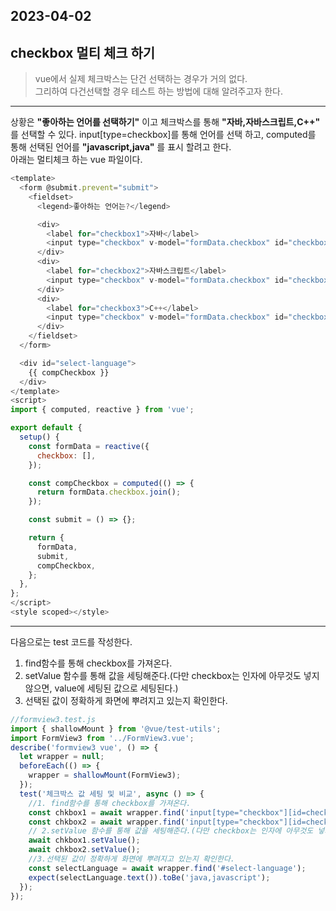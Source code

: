 ## 2023-04-02

## checkbox 멀티 체크 하기

> vue에서 실제 체크박스는 단건 선택하는 경우가 거의 없다.  
> 그리하여 다건선택할 경우 테스트 하는 방법에 대해 알려주고자 한다.

---

상황은 **"좋아하는 언어를 선택하기"** 이고 체크박스를 통해 **"자바,자바스크립트,C++"** 를 선택할 수 있다.
input[type=checkbox]를 통해 언어를 선택 하고, computed를 통해 선택된 언어를 **"javascript,java"** 를 표시 할려고 한다.  
아래는 멀티체크 하는 vue 파일이다.

```javascript
<template>
  <form @submit.prevent="submit">
    <fieldset>
      <legend>좋아하는 언어는?</legend>

      <div>
        <label for="checkbox1">자바</label>
        <input type="checkbox" v-model="formData.checkbox" id="checkbox1" value="java" />
      </div>
      <div>
        <label for="checkbox2">자바스크립트</label>
        <input type="checkbox" v-model="formData.checkbox" id="checkbox2" value="javascript" />
      </div>
      <div>
        <label for="checkbox3">C++</label>
        <input type="checkbox" v-model="formData.checkbox" id="checkbox3" value="c++" />
      </div>
    </fieldset>
  </form>

  <div id="select-language">
    {{ compCheckbox }}
  </div>
</template>
<script>
import { computed, reactive } from 'vue';

export default {
  setup() {
    const formData = reactive({
      checkbox: [],
    });

    const compCheckbox = computed(() => {
      return formData.checkbox.join();
    });

    const submit = () => {};

    return {
      formData,
      submit,
      compCheckbox,
    };
  },
};
</script>
<style scoped></style>

```

---

다음으로는 test 코드를 작성한다.

1. find함수를 통해 checkbox를 가져온다.
2. setValue 함수를 통해 값을 세팅해준다.(다만 checkbox는 인자에 아무것도 넣지 않으면, value에 세팅된 값으로 세팅된다.)
3. 선택된 값이 정확하게 화면에 뿌려지고 있는지 확인한다.

```javascript
//formview3.test.js
import { shallowMount } from '@vue/test-utils';
import FormView3 from '../FormView3.vue';
describe('formview3 vue', () => {
  let wrapper = null;
  beforeEach(() => {
    wrapper = shallowMount(FormView3);
  });
  test('체크박스 값 세팅 및 비교', async () => {
    //1. find함수를 통해 checkbox를 가져온다.
    const chkbox1 = await wrapper.find('input[type="checkbox"][id=checkbox1]');
    const chkbox2 = await wrapper.find('input[type="checkbox"][id=checkbox2]');
    // 2.setValue 함수를 통해 값을 세팅해준다.(다만 checkbox는 인자에 아무것도 넣지 않으면, value에 세팅된 값으로 세팅된다.)
    await chkbox1.setValue();
    await chkbox2.setValue();
    //3.선택된 값이 정확하게 화면에 뿌려지고 있는지 확인한다.
    const selectLanguage = await wrapper.find('#select-language');
    expect(selectLanguage.text()).toBe('java,javascript');
  });
});
```
